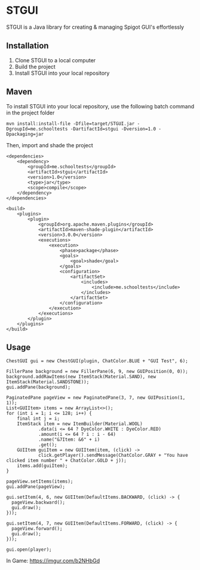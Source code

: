 # STGUI

STGUI is a Java library for creating & managing Spigot GUI's effortlessly

## Installation

1. Clone STGUI to a local computer
2. Build the project
3. Install STGUI into your local repository

## Maven

To install STGUI into your local repository, use the following batch command in the project folder
```
mvn install:install-file -Dfile=target/STGUI.jar -DgroupId=me.schooltests -DartifactId=stgui -Dversion=1.0 -Dpackaging=jar
```

Then, import and shade the project

```
<dependencies>
    <dependency>
        <groupId>me.schooltests</groupId>
        <artifactId>stgui</artifactId>
        <version>1.0</version>
        <type>jar</type>
        <scope>compile</scope>
    </dependency>
</dependencies>

<build>
    <plugins>
        <plugin>
            <groupId>org.apache.maven.plugins</groupId>
            <artifactId>maven-shade-plugin</artifactId>
            <version>3.0.0</version>
            <executions>
                <execution>
                    <phase>package</phase>
                    <goals>
                        <goal>shade</goal>
                    </goals>
                    <configuration>
                        <artifactSet>
                            <includes>
                                <include>me.schooltests</include>
                            </includes>
                        </artifactSet>
                    </configuration>
                </execution>
            </executions>
        </plugin>
    </plugins>
</build>
```

## Usage

```
ChestGUI gui = new ChestGUI(plugin, ChatColor.BLUE + "GUI Test", 6);

FillerPane background = new FillerPane(6, 9, new GUIPosition(0, 0));
background.addRawItems(new ItemStack(Material.SAND), new ItemStack(Material.SANDSTONE));
gui.addPane(background);

PaginatedPane pageView = new PaginatedPane(3, 7, new GUIPosition(1, 1));
List<GUIItem> items = new ArrayList<>();
for (int i = 1; i <= 128; i++) {
    final int j = i;
    ItemStack item = new ItemBuilder(Material.WOOL)
            .data(i <= 64 ? DyeColor.WHITE : DyeColor.RED)
            .amount(i <= 64 ? i : i - 64)
            .name("&7Item: &6" + i)
            .get();
    GUIItem guiItem = new GUIItem(item, (click) ->
            click.getPlayer().sendMessage(ChatColor.GRAY + "You have clicked item number " + ChatColor.GOLD + j));
    items.add(guiItem);
}

pageView.setItems(items);
gui.addPane(pageView);

gui.setItem(4, 6, new GUIItem(DefaultItems.BACKWARD, (click) -> {
  pageView.backward();
  gui.draw();
}));

gui.setItem(4, 7, new GUIItem(DefaultItems.FORWARD, (click) -> {
  pageView.forward();
  gui.draw();
}));

gui.open(player);
```

In Game: https://imgur.com/b2NHbGd